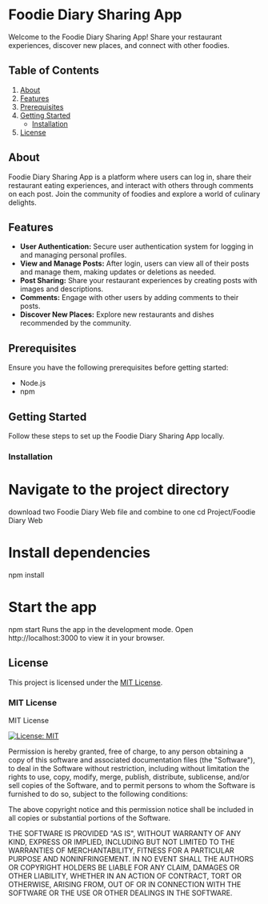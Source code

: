 # Foodie Diary Sharing App

Welcome to the Foodie Diary Sharing App! Share your restaurant experiences, discover new places, and connect with other foodies.

## Table of Contents

1. [About](#about)
2. [Features](#features)
3. [Prerequisites](#prerequisites)
4. [Getting Started](#getting-started)
    - [Installation](#installation)
5. [License](#license)

## About

Foodie Diary Sharing App is a platform where users can log in, share their restaurant eating experiences, and interact with others through comments on each post. Join the community of foodies and explore a world of culinary delights.

## Features

- **User Authentication:** Secure user authentication system for logging in and managing personal profiles.
- **View and Manage Posts:** After login, users can view all of their posts and manage them, making updates or deletions as needed.
- **Post Sharing:** Share your restaurant experiences by creating posts with images and descriptions.
- **Comments:** Engage with other users by adding comments to their posts.
- **Discover New Places:** Explore new restaurants and dishes recommended by the community.


## Prerequisites

Ensure you have the following prerequisites before getting started:

- Node.js
- npm



## Getting Started

Follow these steps to set up the Foodie Diary Sharing App locally.

### Installation

# Navigate to the project directory
download two Foodie Diary Web file and combine to one 
cd Project/Foodie Diary Web
# Install dependencies
npm install
# Start the app
npm start
Runs the app in the development mode.
Open http://localhost:3000 to view it in your browser.

## License

This project is licensed under the [MIT License](LICENSE).

### MIT License

MIT License

[![License: MIT](https://img.shields.io/badge/License-MIT-yellow.svg)](https://opensource.org/licenses/MIT)

Permission is hereby granted, free of charge, to any person obtaining a copy of this software and associated documentation files (the "Software"), to deal in the Software without restriction, including without limitation the rights to use, copy, modify, merge, publish, distribute, sublicense, and/or sell copies of the Software, and to permit persons to whom the Software is furnished to do so, subject to the following conditions:

The above copyright notice and this permission notice shall be included in all copies or substantial portions of the Software.

THE SOFTWARE IS PROVIDED "AS IS", WITHOUT WARRANTY OF ANY KIND, EXPRESS OR IMPLIED, INCLUDING BUT NOT LIMITED TO THE WARRANTIES OF MERCHANTABILITY, FITNESS FOR A PARTICULAR PURPOSE AND NONINFRINGEMENT. IN NO EVENT SHALL THE AUTHORS OR COPYRIGHT HOLDERS BE LIABLE FOR ANY CLAIM, DAMAGES OR OTHER LIABILITY, WHETHER IN AN ACTION OF CONTRACT, TORT OR OTHERWISE, ARISING FROM, OUT OF OR IN CONNECTION WITH THE SOFTWARE OR THE USE OR OTHER DEALINGS IN THE SOFTWARE.
